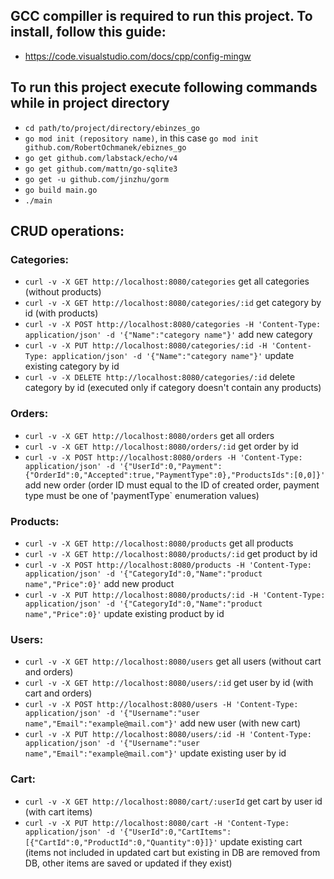 ## GCC compiller is required to run this project. To install, follow this guide:
- https://code.visualstudio.com/docs/cpp/config-mingw

## To run this project execute following commands while in project directory

- `cd path/to/project/directory/ebinzes_go`
- `go mod init (repository name)`, in this case `go mod init github.com/RobertOchmanek/ebiznes_go`
- `go get github.com/labstack/echo/v4`
- `go get github.com/mattn/go-sqlite3`
- `go get -u github.com/jinzhu/gorm`
- `go build main.go`
- `./main`

## CRUD operations:

### Categories:
- `curl -v -X GET http://localhost:8080/categories` get all categories (without products)
- `curl -v -X GET http://localhost:8080/categories/:id` get category by id (with products)
- `curl -v -X POST http://localhost:8080/categories -H 'Content-Type: application/json' -d '{"Name":"category name"}'` add new category
- `curl -v -X PUT http://localhost:8080/categories/:id -H 'Content-Type: application/json' -d '{"Name":"category name"}'` update existing category by id
- `curl -v -X DELETE http://localhost:8080/categories/:id` delete category by id (executed only if category doesn't contain any products)

### Orders:
- `curl -v -X GET http://localhost:8080/orders` get all orders
- `curl -v -X GET http://localhost:8080/orders/:id` get order by id
- `curl -v -X POST http://localhost:8080/orders -H 'Content-Type: application/json' -d '{"UserId":0,"Payment":{"OrderId":0,"Accepted":true,"PaymentType":0},"ProductsIds":[0,0]}'` add new order (order ID must equal to the ID of created order, payment type must be one of 'paymentType` enumeration values)

### Products:
- `curl -v -X GET http://localhost:8080/products` get all products
- `curl -v -X GET http://localhost:8080/products/:id` get product by id
- `curl -v -X POST http://localhost:8080/products -H 'Content-Type: application/json' -d '{"CategoryId":0,"Name":"product name","Price":0}'` add new product
- `curl -v -X PUT http://localhost:8080/products/:id -H 'Content-Type: application/json' -d '{"CategoryId":0,"Name":"product name","Price":0}'` update existing product by id

### Users:
- `curl -v -X GET http://localhost:8080/users` get all users (without cart and orders)
- `curl -v -X GET http://localhost:8080/users/:id` get user by id (with cart and orders)
- `curl -v -X POST http://localhost:8080/users -H 'Content-Type: application/json' -d '{"Username":"user name","Email":"example@mail.com"}'` add new user (with new cart)
- `curl -v -X PUT http://localhost:8080/users/:id -H 'Content-Type: application/json' -d '{"Username":"user name","Email":"example@mail.com"}'` update existing user by id

### Cart:
- `curl -v -X GET http://localhost:8080/cart/:userId` get cart by user id (with cart items)
- `curl -v -X PUT http://localhost:8080/cart -H 'Content-Type: application/json' -d '{"UserId":0,"CartItems":[{"CartId":0,"ProductId":0,"Quantity":0}]}'` update existing cart (items not included in updated cart but existing in DB are removed from DB, other items are saved or updated if they exist)